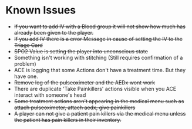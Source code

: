 # Known Issues

* ~~If you want to add IV with a Blood group it will not show how much has already been given to the player.~~
* ~~If you add IV there is a error Message in cause of setting the IV to the Triage Card~~
* ~~SPO2 Value is setting the player into unconscious state~~
* Something isn't working with stitching (Still requires confirmation of a problem)
* ACE is logging that some Actions don't have a treatment time. But they have one.
* ~~Remove log of the pulseoximeter and the AEDx wont work~~
* There are duplicate 'Take Painkillers' actions visible when you ACE interact with someone's head
* ~~Some treatment actions aren't appearing in the medical menu such as attach pulseoximeter, attach aedx, give painkillers~~
* ~~A player can not give a patient pain killers via the medical menu unless the patient has pain killers in their inventory.~~
